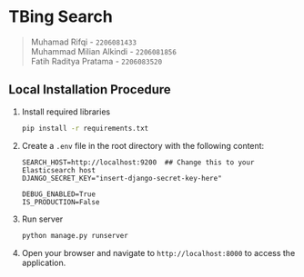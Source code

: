 # TBing Search

> Muhamad Rifqi - `2206081433`  
> Muhammad Milian Alkindi - `2206081856`  
> Fatih Raditya Pratama - `2206083520`

## Local Installation Procedure

1. Install required libraries

    ```bash
    pip install -r requirements.txt
    ```

2. Create a `.env` file in the root directory with the following content:

    ```env
    SEARCH_HOST=http://localhost:9200  ## Change this to your Elasticsearch host
    DJANGO_SECRET_KEY="insert-django-secret-key-here"

    DEBUG_ENABLED=True
    IS_PRODUCTION=False
    ```

3. Run server

    ```bash
    python manage.py runserver
    ```

4. Open your browser and navigate to `http://localhost:8000` to access the application.
